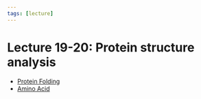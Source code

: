 ```yaml
---
tags: [lecture]
---
```


# Lecture 19-20: Protein structure analysis

- [Protein Folding](202308091333.md)
- [Amino Acid](202308082207.md)
